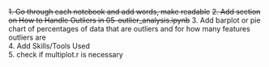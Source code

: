 ~~1. Go through each notebook and add words, make readable~~
~~2. Add section on How to Handle Outliers in 05-outlier_analysis.ipynb~~
3. Add barplot or pie chart of percentages of data that are outliers and for how many features outliers are  
4. Add Skills/Tools Used  
5. check if multiplot.r is necessary